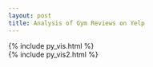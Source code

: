 ```yaml
---
layout: post
title: Analysis of Gym Reviews on Yelp
---
```



{% include py_vis.html %}   
{% include py_vis2.html %}
